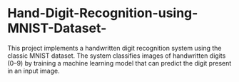 # Hand-Digit-Recognition-using-MNIST-Dataset-
This project implements a handwritten digit recognition system using the classic MNIST dataset. The system classifies images of handwritten digits (0–9) by training a machine learning model that can predict the digit present in an input image.
